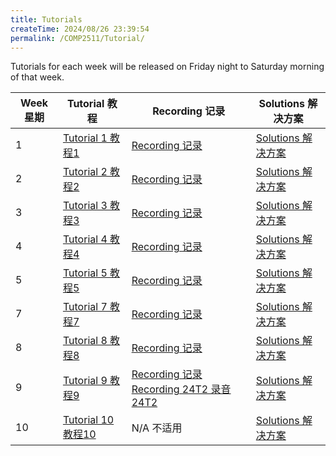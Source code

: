 ```yaml
---
title: Tutorials
createTime: 2024/08/26 23:39:54
permalink: /COMP2511/Tutorial/
---
```


Tutorials for each week will be released on Friday night to Saturday morning of that week.

| **Week 星期** | **Tutorial 教程**                                            | **Recording 记录**                                           | **Solutions 解决方案**                                       |
| ------------- | ------------------------------------------------------------ | ------------------------------------------------------------ | ------------------------------------------------------------ |
| 1             | [Tutorial 1 教程1](https://nw-syd-gitlab.cseunsw.tech/COMP2511/24T2/content/-/tree/main/tutorials/tute01) | [Recording 记录](https://youtu.be/Q5ZCMqDsK9Y)               | [Solutions 解决方案](https://nw-syd-gitlab.cseunsw.tech/COMP2511/24T2/content/-/tree/solutions/tutorials/tute01) |
| 2             | [Tutorial 2 教程2](https://nw-syd-gitlab.cseunsw.tech/COMP2511/24T2/content/-/tree/main/tutorials/tute02) | [Recording 记录](https://youtu.be/6niiBK_SFbk)               | [Solutions 解决方案](https://nw-syd-gitlab.cseunsw.tech/COMP2511/24T2/content/-/tree/solutions/tutorials/tute02) |
| 3             | [Tutorial 3 教程3](https://nw-syd-gitlab.cseunsw.tech/COMP2511/24T2/content/-/tree/main/tutorials/tute03) | [Recording 记录](https://youtu.be/oZB7gI_fkiY)               | [Solutions 解决方案](https://nw-syd-gitlab.cseunsw.tech/COMP2511/24T2/content/-/tree/solutions/tutorials/tute03) |
| 4             | [Tutorial 4 教程4](https://nw-syd-gitlab.cseunsw.tech/COMP2511/24T2/content/-/tree/main/tutorials/tute04) | [Recording 记录](https://youtu.be/j1Tp8JX0-3E)               | [Solutions 解决方案](https://nw-syd-gitlab.cseunsw.tech/COMP2511/24T2/content/-/tree/solutions/tutorials/tute04) |
| 5             | [Tutorial 5 教程5](https://nw-syd-gitlab.cseunsw.tech/COMP2511/24T2/content/-/tree/main/tutorials/tute05) | [Recording 记录](https://youtu.be/aXi-8JuCh08)               | [Solutions 解决方案](https://nw-syd-gitlab.cseunsw.tech/COMP2511/24T2/content/-/tree/solutions/tutorials/tute05) |
| 7             | [Tutorial 7 教程7](https://nw-syd-gitlab.cseunsw.tech/COMP2511/24T2/content/-/tree/main/tutorials/tute07) | [Recording 记录](https://youtu.be/MwU2bgGD0vM)               | [Solutions 解决方案](https://nw-syd-gitlab.cseunsw.tech/COMP2511/24T2/content/-/tree/solutions/tutorials/tute07) |
| 8             | [Tutorial 8 教程8](https://nw-syd-gitlab.cseunsw.tech/COMP2511/24T2/content/-/tree/main/tutorials/tute08) | [Recording 记录](https://youtu.be/gNKIJ8OKmmE)               | [Solutions 解决方案](https://nw-syd-gitlab.cseunsw.tech/COMP2511/24T2/content/-/tree/solutions/tutorials/tute08) |
| 9             | [Tutorial 9 教程9](https://nw-syd-gitlab.cseunsw.tech/COMP2511/24T2/content/-/tree/main/tutorials/tute09) | [Recording 记录](https://youtu.be/FjDL8I48ulk) [Recording 24T2 录音24T2](https://youtu.be/6F0sxMOlRQo) | [Solutions 解决方案](https://nw-syd-gitlab.cseunsw.tech/COMP2511/24T2/content/-/tree/solutions/tutorials/tute09) |
| 10            | [Tutorial 10 教程10](https://nw-syd-gitlab.cseunsw.tech/COMP2511/24T2/content/-/tree/main/tutorials/tute10) | N/A 不适用                                                   | [Solutions 解决方案](https://nw-syd-gitlab.cseunsw.tech/COMP2511/24T2/content/-/tree/solutions/tutorials/tute10) |